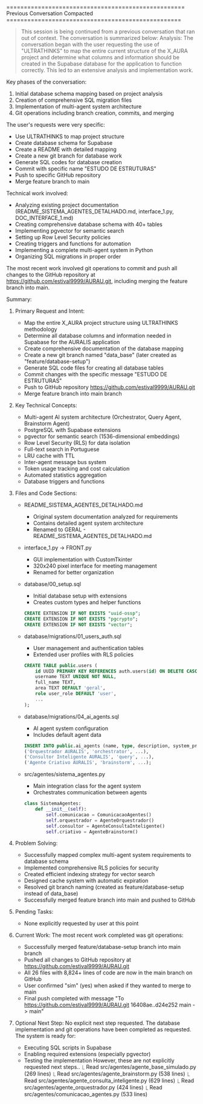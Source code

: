 =================================================== Previous Conversation Compacted ==================================================

> This session is being continued from a previous conversation that ran out of context. The conversation is summarized below:
  Analysis:
  The conversation began with the user requesting the use of "ULTRATHINKS" to map the entire current structure of the X_AURA project 
  and determine what columns and information should be created in the Supabase database for the application to function correctly. 
  This led to an extensive analysis and implementation work.

  Key phases of the conversation:
  1. Initial database schema mapping based on project analysis
  2. Creation of comprehensive SQL migration files
  3. Implementation of multi-agent system architecture
  4. Git operations including branch creation, commits, and merging

  The user's requests were very specific:
  - Use ULTRATHINKS to map project structure
  - Create database schema for Supabase
  - Create a README with detailed mapping
  - Create a new git branch for database work
  - Generate SQL codes for database creation
  - Commit with specific name "ESTUDO DE ESTRUTURAS"
  - Push to specific GitHub repository
  - Merge feature branch to main

  Technical work involved:
  - Analyzing existing project documentation (README_SISTEMA_AGENTES_DETALHADO.md, interface_1.py, DOC_INTERFACE_1.md)
  - Creating comprehensive database schema with 40+ tables
  - Implementing pgvector for semantic search
  - Setting up Row Level Security policies
  - Creating triggers and functions for automation
  - Implementing a complete multi-agent system in Python
  - Organizing SQL migrations in proper order

  The most recent work involved git operations to commit and push all changes to the GitHub repository at 
  https://github.com/estival9999/AURAU.git, including merging the feature branch into main.

  Summary:
  1. Primary Request and Intent:
     - Map the entire X_AURA project structure using ULTRATHINKS methodology
     - Determine all database columns and information needed in Supabase for the AURALIS application
     - Create comprehensive documentation of the database mapping
     - Create a new git branch named "data_base" (later created as "feature/database-setup")
     - Generate SQL code files for creating all database tables
     - Commit changes with the specific message "ESTUDO DE ESTRUTURAS"
     - Push to GitHub repository https://github.com/estival9999/AURAU.git
     - Merge feature branch into main branch

  2. Key Technical Concepts:
     - Multi-agent AI system architecture (Orchestrator, Query Agent, Brainstorm Agent)
     - PostgreSQL with Supabase extensions
     - pgvector for semantic search (1536-dimensional embeddings)
     - Row Level Security (RLS) for data isolation
     - Full-text search in Portuguese
     - LRU cache with TTL
     - Inter-agent message bus system
     - Token usage tracking and cost calculation
     - Automated statistics aggregation
     - Database triggers and functions

  3. Files and Code Sections:
     - README_SISTEMA_AGENTES_DETALHADO.md
        - Original system documentation analyzed for requirements
        - Contains detailed agent system architecture
        - Renamed to GERAL - README_SISTEMA_AGENTES_DETALHADO.md
     
     - interface_1.py → FRONT.py
        - GUI implementation with CustomTkinter
        - 320x240 pixel interface for meeting management
        - Renamed for better organization
     
     - database/00_setup.sql
        - Initial database setup with extensions
        - Creates custom types and helper functions
        ```sql
        CREATE EXTENSION IF NOT EXISTS "uuid-ossp";
        CREATE EXTENSION IF NOT EXISTS "pgcrypto";
        CREATE EXTENSION IF NOT EXISTS "vector";
        ```
     
     - database/migrations/01_users_auth.sql
        - User management and authentication tables
        - Extended user profiles with RLS policies
        ```sql
        CREATE TABLE public.users (
            id UUID PRIMARY KEY REFERENCES auth.users(id) ON DELETE CASCADE,
            username TEXT UNIQUE NOT NULL,
            full_name TEXT,
            area TEXT DEFAULT 'geral',
            role user_role DEFAULT 'user',
            ...
        );
        ```
     
     - database/migrations/04_ai_agents.sql
        - AI agent system configuration
        - Includes default agent data
        ```sql
        INSERT INTO public.ai_agents (name, type, description, system_prompt, model) VALUES
        ('Orquestrador AURALIS', 'orchestrator', ...),
        ('Consultor Inteligente AURALIS', 'query', ...),
        ('Agente Criativo AURALIS', 'brainstorm', ...);
        ```
     
     - src/agentes/sistema_agentes.py
        - Main integration class for the agent system
        - Orchestrates communication between agents
        ```python
        class SistemaAgentes:
            def __init__(self):
                self.comunicacao = ComunicacaoAgentes()
                self.orquestrador = AgenteOrquestrador()
                self.consultor = AgenteConsultaInteligente()
                self.criativo = AgenteBrainstorm()
        ```

  4. Problem Solving:
     - Successfully mapped complex multi-agent system requirements to database schema
     - Implemented comprehensive RLS policies for security
     - Created efficient indexing strategy for vector search
     - Designed cache system with automatic expiration
     - Resolved git branch naming (created as feature/database-setup instead of data_base)
     - Successfully merged feature branch into main and pushed to GitHub

  5. Pending Tasks:
     - None explicitly requested by user at this point

  6. Current Work:
     The most recent work completed was git operations:
     - Successfully merged feature/database-setup branch into main branch
     - Pushed all changes to GitHub repository at https://github.com/estival9999/AURAU.git
     - All 26 files with 8,824+ lines of code are now in the main branch on GitHub
     - User confirmed "sim" (yes) when asked if they wanted to merge to main
     - Final push completed with message "To https://github.com/estival9999/AURAU.git 16408ae..d24e252 main -> main"

  7. Optional Next Step:
     No explicit next step requested. The database implementation and git operations have been completed as requested. The system is 
  ready for:
     - Executing SQL scripts in Supabase
     - Enabling required extensions (especially pgvector)
     - Testing the implementation
     However, these are not explicitly requested next steps..
  ⎿  Read src/agentes/agente_base_simulado.py (269 lines)
  ⎿  Read src/agentes/agente_brainstorm.py (538 lines)
  ⎿  Read src/agentes/agente_consulta_inteligente.py (629 lines)
  ⎿  Read src/agentes/agente_orquestrador.py (424 lines)
  ⎿  Read src/agentes/comunicacao_agentes.py (533 lines)